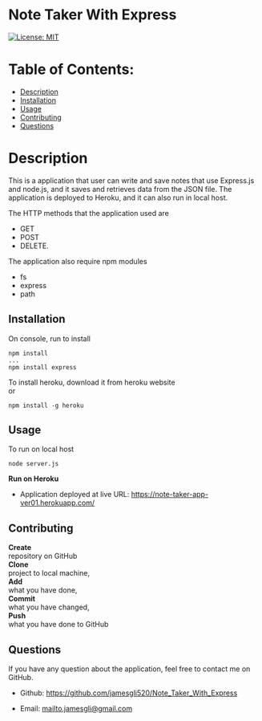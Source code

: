 # Note Taker With Express

[![License: MIT](https://img.shields.io/badge/License-MIT-yellow.svg)](https://opensource.org/licenses/MIT) 

# Table of Contents:
* [Description](#description)
* [Installation](#installation)
* [Usage](#usage)
* [Contributing](#contributing)
* [Questions](#questions)

# Description
This is a application that user can write and save notes that use Express.js and node.js, and it saves and retrieves data from the JSON file. The application is deployed to Heroku, and it can also run in local host.

The HTTP methods that the application used are 
* GET 
* POST 
* DELETE.

The application also require npm modules 
* fs 
* express
* path

## Installation
On console, run to install
```command line
npm install 
...
npm install express
```
To install heroku, download it from heroku website<br> 
or
```command line
npm install -g heroku
```

## Usage
To run on local host 
```command line
node server.js
```

**Run on Heroku** <br>
* Application deployed at live URL: https://note-taker-app-ver01.herokuapp.com/

## Contributing
**Create**<br> 
repository on GitHub<br>
**Clone** <br>
project to local machine, <br>
**Add** <br>
what you have done,<br>
**Commit** <br>
what you have changed, <br>
**Push** <br>
what you have done to GitHub<br>

## Questions
If you have any question about the application, feel free to contact me on GitHub.

* Github: https://github.com/jamesgli520/Note_Taker_With_Express

* Email: mailto.jamesgli@gmail.com


